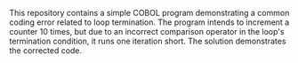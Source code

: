 This repository contains a simple COBOL program demonstrating a common coding error related to loop termination. The program intends to increment a counter 10 times, but due to an incorrect comparison operator in the loop's termination condition, it runs one iteration short. The solution demonstrates the corrected code.